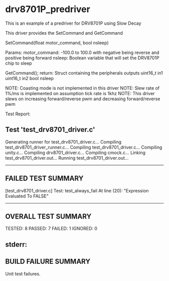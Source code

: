 # drv8701P_predriver
This is an example of a predriver for DRV8701P using Slow Decay

This driver provides the SetCommand and GetCommand

SetCommand(float motor_command, bool nsleep)
  
  Params: motor_command: -100.0 to 100.0 with negative being reverse and positive being forward
          nsleep: Boolean variable that will set the DRV8701P chip to sleep

GetCommand();
  return: Struct containing the peripherals outputs
        uint16_t in1
        uint16_t in2
        bool  nsleep


NOTE: Coasting mode is not implemented in this driver
NOTE: Slew rate of 1%/ms is implemented on assumption tick rate is 1khz
NOTE: This driver slews on increasing forward/reverse pwm and decreasing forward/reverse pwm





Test Report:

Test 'test_drv8701_driver.c'
----------------------------
Generating runner for test_drv8701_driver.c...
Compiling test_drv8701_driver_runner.c...
Compiling test_drv8701_driver.c...
Compiling unity.c...
Compiling drv8701_driver.c...
Compiling cmock.c...
Linking test_drv8701_driver.out...
Running test_drv8701_driver.out...

-------------------
FAILED TEST SUMMARY
-------------------
[test_drv8701_driver.c]
  Test: test_always_fail
  At line (20): "Expression Evaluated To FALSE"

--------------------
OVERALL TEST SUMMARY
--------------------
TESTED:  8
PASSED:  7
FAILED:  1
IGNORED: 0


stderr:
---------------------
BUILD FAILURE SUMMARY
---------------------
Unit test failures.
